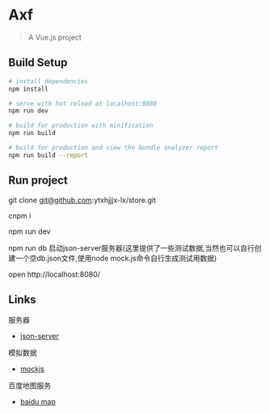 # Axf

> A Vue.js project

## Build Setup

``` bash
# install dependencies
npm install

# serve with hot reload at localhost:8080
npm run dev

# build for production with minification
npm run build

# build for production and view the bundle analyzer report
npm run build --report
```

## Run project
git clone git@github.com:ytxhjjjx-lx/store.git

cnpm i

npm run dev

npm run db  启动json-server服务器(这里提供了一些测试数据,当然也可以自行创建一个空db.json文件,使用node mock.js命令自行生成测试用数据)

open http://localhost:8080/


## Links

服务器
* [json-server](https://github.com/typicode/json-server)

模拟数据
* [mockjs](https://github.com/nuysoft/Mock/wiki/Getting-Started)

百度地图服务
* [baidu map](http://lbsyun.baidu.com/index.php?title=webapi)



